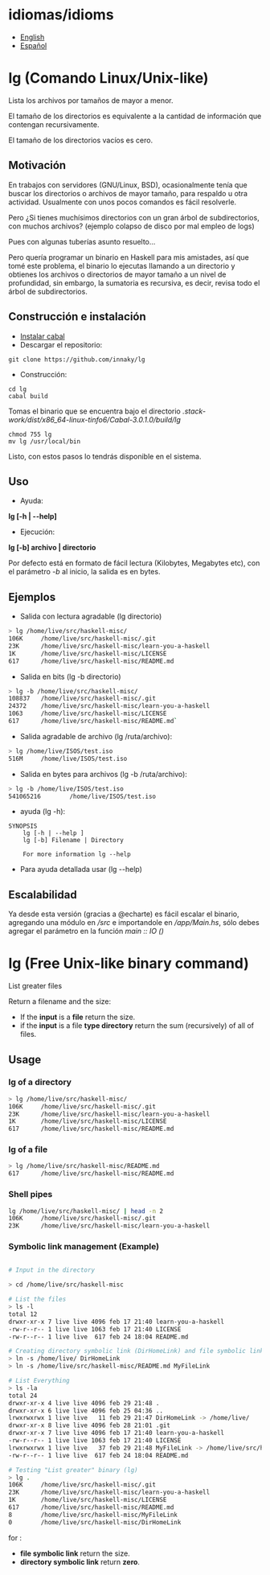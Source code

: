 # idiomas/idioms

* [English](https://github.com/innaky/lg#lg-free-unix-like-binary-command)
* [Español](https://github.com/innaky/lg#lg-comando-linuxunix-like)

# lg (Comando Linux/Unix-like)
Lista los archivos por tamaños de mayor a menor. 

El tamaño de los directorios es equivalente a la cantidad de información que contengan recursivamente.

El tamaño de los directorios vacíos es cero.

## Motivación
En trabajos con servidores (GNU/Linux, BSD), ocasionalmente tenía que buscar los directorios o archivos de mayor tamaño, para respaldo u otra actividad.
Usualmente con unos pocos comandos es fácil resolverle.

Pero ¿Si tienes muchísimos directorios con un gran árbol de subdirectorios, con muchos archivos? (ejemplo colapso de disco por mal empleo de logs)

Pues con algunas tuberías asunto resuelto...

Pero quería programar un binario en Haskell para mis amistades, así que tomé este problema,
el binario lo ejecutas llamando a un directorio y obtienes los archivos o directorios de mayor tamaño a un nivel de profundidad, sin embargo, 
la sumatoria es recursiva, es decir, revisa todo el árbol de subdirectorios.

## Construcción e instalación

* [Instalar cabal](https://www.haskell.org/cabal/download.html)
* Descargar el repositorio:
```
git clone https://github.com/innaky/lg
```
* Construcción:
```
cd lg
cabal build
```

Tomas el binario que se encuentra bajo el directorio *.stack-work/dist/x86_64-linux-tinfo6/Cabal-3.0.1.0/build/lg* 
```
chmod 755 lg
mv lg /usr/local/bin
```

Listo, con estos pasos lo tendrás disponible en el sistema.

## Uso

* Ayuda:

**lg [-h | --help]**

* Ejecución:

**lg [-b] archivo | directorio**

Por defecto está en formato de fácil lectura (Kilobytes, Megabytes etc), con el parámetro *-b* al inicio, la salida es en bytes.

## Ejemplos

* Salida con lectura agradable (lg directorio)
```bash
> lg /home/live/src/haskell-misc/
106K     /home/live/src/haskell-misc/.git
23K      /home/live/src/haskell-misc/learn-you-a-haskell
1K       /home/live/src/haskell-misc/LICENSE
617      /home/live/src/haskell-misc/README.md
```

* Salida en bits (lg -b directorio)
```bash
> lg -b /home/live/src/haskell-misc/
108837   /home/live/src/haskell-misc/.git
24372    /home/live/src/haskell-misc/learn-you-a-haskell
1063     /home/live/src/haskell-misc/LICENSE
617      /home/live/src/haskell-misc/README.md`
```

* Salida agradable de archivo (lg /ruta/archivo):
```bash
> lg /home/live/ISOS/test.iso
516M     /home/live/ISOS/test.iso
```

* Salida en bytes para archivos (lg -b /ruta/archivo):
```bash
> lg -b /home/live/ISOS/test.iso
541065216        /home/live/ISOS/test.iso
```

* ayuda (lg -h):
```
SYNOPSIS
    lg [-h | --help ]
    lg [-b] Filename | Directory

    For more information lg --help
```

* Para ayuda detallada usar (lg --help)

## Escalabilidad
Ya desde esta versión (gracias a @echarte) es fácil escalar el binario, agregando una módulo en */src* e importandole en */app/Main.hs*, 
sólo debes agregar el parámetro en la función *main :: IO ()*

# lg (Free Unix-like binary command)
List greater files

Return a filename and the size: 

* If the __input__ is a __file__ return the size. 
* if the __input__ is a file __type directory__ return the sum (recursively) of all of files.

## Usage

### __lg__ of a __directory__

```bash
> lg /home/live/src/haskell-misc/
106K     /home/live/src/haskell-misc/.git
23K      /home/live/src/haskell-misc/learn-you-a-haskell
1K       /home/live/src/haskell-misc/LICENSE
617      /home/live/src/haskell-misc/README.md
```

### __lg__ of a __file__

```bash
> lg /home/live/src/haskell-misc/README.md
617      /home/live/src/haskell-misc/README.md
```

### Shell pipes
```bash
lg /home/live/src/haskell-misc/ | head -n 2
106K     /home/live/src/haskell-misc/.git
23K      /home/live/src/haskell-misc/learn-you-a-haskell
```

### Symbolic link management (Example)
```bash

# Input in the directory

> cd /home/live/src/haskell-misc

# List the files
> ls -l 
total 12
drwxr-xr-x 7 live live 4096 feb 17 21:40 learn-you-a-haskell
-rw-r--r-- 1 live live 1063 feb 17 21:40 LICENSE
-rw-r--r-- 1 live live  617 feb 24 18:04 README.md

# Creating directory symbolic link (DirHomeLink) and file symbolic link (MyFileLink)
> ln -s /home/live/ DirHomeLink
> ln -s /home/live/src/haskell-misc/README.md MyFileLink

# List Everything
> ls -la
total 24
drwxr-xr-x 4 live live 4096 feb 29 21:48 .
drwxr-xr-x 6 live live 4096 feb 25 04:36 ..
lrwxrwxrwx 1 live live   11 feb 29 21:47 DirHomeLink -> /home/live/
drwxr-xr-x 8 live live 4096 feb 28 21:01 .git
drwxr-xr-x 7 live live 4096 feb 17 21:40 learn-you-a-haskell
-rw-r--r-- 1 live live 1063 feb 17 21:40 LICENSE
lrwxrwxrwx 1 live live   37 feb 29 21:48 MyFileLink -> /home/live/src/haskell-misc/README.md
-rw-r--r-- 1 live live  617 feb 24 18:04 README.md

# Testing "List greater" binary (lg)
> lg .
106K     /home/live/src/haskell-misc/.git
23K      /home/live/src/haskell-misc/learn-you-a-haskell
1K       /home/live/src/haskell-misc/LICENSE
617      /home/live/src/haskell-misc/README.md
8        /home/live/src/haskell-misc/MyFileLink
0        /home/live/src/haskell-misc/DirHomeLink
```

for :
* __file symbolic link__ return the size.
* __directory symbolic  link__ return __zero__.


